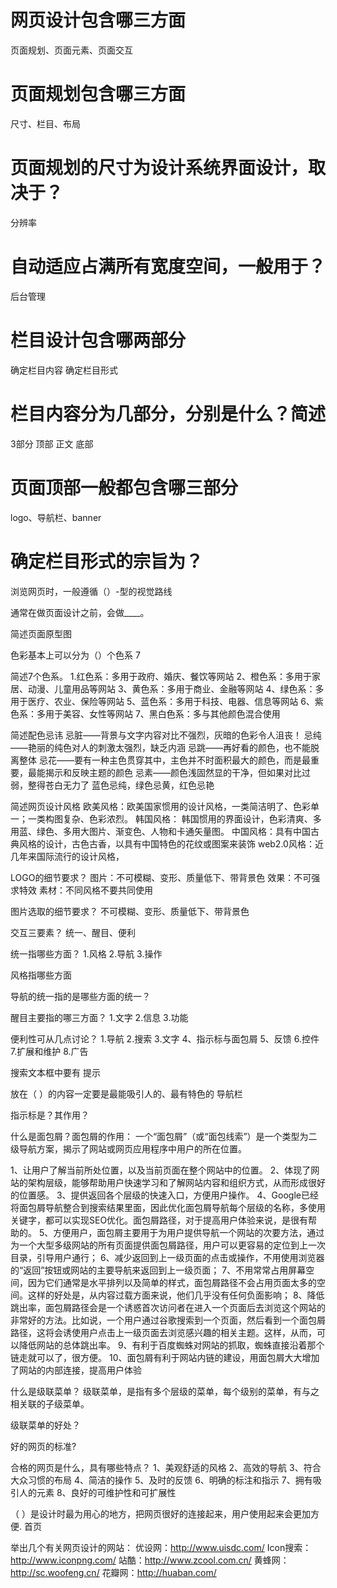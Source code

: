# 网页设计包含哪三方面
页面规划、页面元素、页面交互

# 页面规划包含哪三方面
尺寸、栏目、布局

# 页面规划的尺寸为设计系统界面设计，取决于？
分辨率

# 自动适应占满所有宽度空间，一般用于？
后台管理

# 栏目设计包含哪两部分
确定栏目内容
确定栏目形式

# 栏目内容分为几部分，分别是什么？简述
3部分
顶部
正文
底部


# 页面顶部一般都包含哪三部分
logo、导航栏、banner

# 确定栏目形式的宗旨为？


浏览网页时，一般遵循（）-型的视觉路线


通常在做页面设计之前，会做____。


简述页面原型图

色彩基本上可以分为（）个色系
7

简述7个色系。
1.红色系：多用于政府、婚庆、餐饮等网站
2、橙色系：多用于家居、动漫、儿童用品等网站
3、黄色系：多用于商业、金融等网站
4、绿色系：多用于医疗、农业、保险等网站
5、蓝色系：多用于科技、电器、信息等网站
6、紫色系：多用于美容、女性等网站
7、黑白色系：多与其他颜色混合使用

简述配色忌讳
忌脏——背景与文字内容对比不强烈，灰暗的色彩令人沮丧！ 
忌纯——艳丽的纯色对人的刺激太强烈，缺乏内涵
忌跳——再好看的颜色，也不能脱离整体
忌花——要有一种主色贯穿其中，主色并不时面积最大的颜色，而是最重要，最能揭示和反映主题的颜色
忌素——颜色浅固然显的干净，但如果对比过弱，整得苍白无力了
蓝色忌纯，绿色忌黄，红色忌艳


简述网页设计风格
欧美风格：欧美国家惯用的设计风格，一类简洁明了、色彩单一；一类构图复杂、色彩浓烈。
韩国风格： 韩国惯用的界面设计，色彩清爽、多用蓝、绿色、多用大图片、渐变色、人物和卡通矢量图。
中国风格：具有中国古典风格的设计，古色古香，以具有中国特色的花纹或图案来装饰
web2.0风格：近几年来国际流行的设计风格，

LOGO的细节要求？
图片：不可模糊、变形、质量低下、带背景色
效果：不可强求特效
素材：不同风格不要共同使用

图片选取的细节要求？
不可模糊、变形、质量低下、带背景色


交互三要素？
统一、醒目、便利

统一指哪些方面？
1.风格
      2.导航
      3.操作

风格指哪些方面


导航的统一指的是哪些方面的统一？


醒目主要指的哪三方面？
1.文字
      2.信息
      3.功能


便利性可从几点讨论？
1.导航
      2.搜索
      3.文字
      4、指示标与面包屑
      5、反馈
      6.控件
      7.扩展和维护
      8.广告

搜索文本框中要有
提示

放在（ ）的内容一定要是最能吸引人的、最有特色的
导航栏

指示标是？其作用？


什么是面包屑？面包屑的作用：
一个“面包屑”（或“面包线索”）是一个类型为二级导航方案，揭示了网站或网页应用程序中用户的所在位置。

1、让用户了解当前所处位置，以及当前页面在整个网站中的位置。
2、体现了网站的架构层级，能够帮助用户快速学习和了解网站内容和组织方式，从而形成很好的位置感。
3、提供返回各个层级的快速入口，方便用户操作。
4、Google已经将面包屑导航整合到搜索结果里面，因此优化面包屑导航每个层级的名称，多使用关键字，都可以实现SEO优化。面包屑路径，对于提高用户体验来说，是很有帮助的。
5、方便用户，面包屑主要用于为用户提供导航一个网站的次要方法，通过为一个大型多级网站的所有页面提供面包屑路径，用户可以更容易的定位到上一次目录，引导用户通行；
6、减少返回到上一级页面的点击或操作，不用使用浏览器的“返回”按钮或网站的主要导航来返回到上一级页面；
7、不用常常占用屏幕空间，因为它们通常是水平排列以及简单的样式，面包屑路径不会占用页面太多的空间。这样的好处是，从内容过载方面来说，他们几乎没有任何负面影响；
8、降低跳出率，面包屑路径会是一个诱惑首次访问者在进入一个页面后去浏览这个网站的非常好的方法。比如说，一个用户通过谷歌搜索到一个页面，然后看到一个面包屑路径，这将会诱使用户点击上一级页面去浏览感兴趣的相关主题。这样，从而，可以降低网站的总体跳出率。
9、有利于百度蜘蛛对网站的抓取，蜘蛛直接沿着那个链走就可以了，很方便。
10、面包屑有利于网站内链的建设，用面包屑大大增加了网站的内部连接，提高用户体验

什么是级联菜单？
级联菜单，是指有多个层级的菜单，每个级别的菜单，有与之相关联的子级菜单。

级联菜单的好处？


好的网页的标准?



合格的网页是什么，具有哪些特点？
1、美观舒适的风格
2、高效的导航
3、符合大众习惯的布局
4、简洁的操作
5、及时的反馈
6、明确的标注和指示
7、拥有吸引人的元素
8、良好的可维护性和可扩展性


（ ）是设计时最为用心的地方，把网页很好的连接起来，用户使用起来会更加方便.
首页

举出几个有关网页设计的网站：
优设网：http://www.uisdc.com/
Icon搜索：http://www.iconpng.com/
站酷：http://www.zcool.com.cn/
黄蜂网：http://sc.woofeng.cn/
花瓣网：http://huaban.com/



